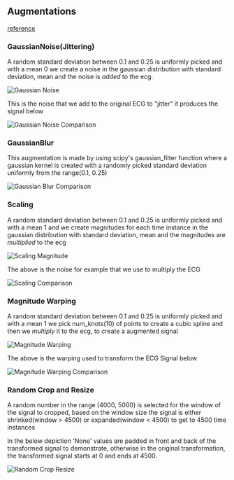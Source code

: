 ## Augmentations

[reference](https://arxiv.org/pdf/2007.15951.pdf)

### GaussianNoise(Jittering)

A random standard deviation between 0.1 and 0.25 is uniformly picked and with a mean 0 we create a noise in the gaussian distribution with standard deviation, mean and the noise is *added* to the ecg.


![Gaussian Noise](/images/GuassianNoise.png "Gaussian Noise")

This is the noise that we add to the original ECG to "jitter" it produces the signal below

![Gaussian Noise Comparison](/images/GuassianNoise_comparison.png "Gaussian Noise Comparison with original ECG")



### GaussianBlur

This augmentation is made by using scipy's gaussian_filter function where a gaussian kernel is created with a randomly picked standard deviation uniformly from the range(0.1, 0.25)


![Gaussian Blur Comparison](/images/GaussianBlur_comparison.png "Gaussian Blur Comparison with original ECG")


### Scaling

A random standard deviation between 0.1 and 0.25 is uniformly picked and with a mean 1 and we create magnitudes for each time instance in the gaussian distribution with standard deviation, mean and the magnitudes are *multiplied* to the ecg

![Scaling Magnitude](/images/Scaling.png "Scaling Magnitude")

The above is the noise for example that we use to multiply the ECG

![Scaling Comparison](/images/Scaling_comparison.png "Scaling Comparison with original ECG")


### Magnitude Warping

A random standard deviation between 0.1 and 0.25 is uniformly picked and with a mean 1 we pick num_knots(10) of points to create a cubic spline and then we *multiply* it to the ecg, to create a augmented signal

![Magnitude Warping](/images/MagnitudeWarping.png "Magnitude Warping")

The above is the warping used to transform the ECG Signal below

![Magnitude Warping Comparison](/images/MagnitudeWarping_comparison.png "Magnitude Warping Comparison with original ECG")


### Random Crop and Resize

A random number in the range (4000, 5000) is selected for the window of the signal to cropped, based on the window size the signal is either shrinked(window > 4500) or expanded(window < 4500) to get to 4500 time instances

In the below depiction 'None' values are padded in front and back of the transformed signal to demonstrate, otherwise in the original transformation, the transformed signal starts at 0 and ends at 4500.

![Random Crop Resize](/images/RandomCropResize_comparison.png "Random Crop Resize")

